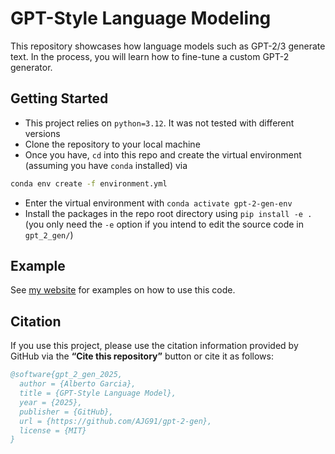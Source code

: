 # GPT-Style Language Modeling

[my-website]: https://AJG91.github.io "my-website"

This repository showcases how language models such as GPT-2/3 generate text. In the process, you will learn how to fine-tune a custom GPT-2 generator.

## Getting Started

* This project relies on `python=3.12`. It was not tested with different versions
* Clone the repository to your local machine
* Once you have, `cd` into this repo and create the virtual environment (assuming you have `conda` installed) via
```bash
conda env create -f environment.yml
```
* Enter the virtual environment with `conda activate gpt-2-gen-env`
* Install the packages in the repo root directory using `pip install -e .` (you only need the `-e` option if you intend to edit the source code in `gpt_2_gen/`)

## Example

See [my website][my-website] for examples on how to use this code.

## Citation

If you use this project, please use the citation information provided by GitHub via the **“Cite this repository”** button or cite it as follows:

```bibtex
@software{gpt_2_gen_2025,
  author = {Alberto Garcia},
  title = {GPT-Style Language Model},
  year = {2025},
  publisher = {GitHub},
  url = {https://github.com/AJG91/gpt-2-gen},
  license = {MIT}
}
```